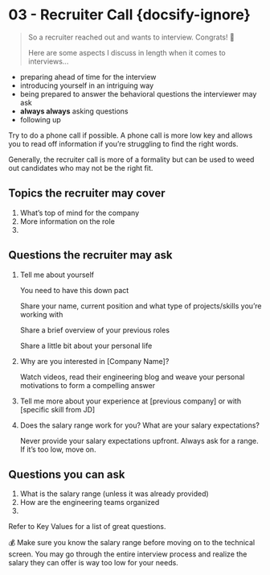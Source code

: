 # 03 - Recruiter Call {docsify-ignore}

> So a recruiter reached out and wants to interview. Congrats! 🎉
>
> Here are some aspects I discuss in length when it comes to interviews...

- preparing ahead of time for the interview
- introducing yourself in an intriguing way
- being prepared to answer the behavioral questions the interviewer may ask
- **always always** asking questions
- following up

Try to do a phone call if possible. A phone call is more low key and allows you to read off information if you’re struggling to find the right words.

Generally, the recruiter call is more of a formality but can be used to weed out candidates who may not be the right fit.

## Topics the recruiter may cover

1. What’s top of mind for the company
2. More information on the role
3.

## Questions the recruiter may ask

1. Tell me about yourself

    You need to have this down pact

    Share your name, current position and what type of projects/skills you’re working with

    Share a brief overview of your previous roles

    Share a little bit about your personal life

2. Why are you interested in [Company Name]?

    Watch videos, read their engineering blog and weave your personal motivations to form a compelling answer

3. Tell me more about your experience at [previous company] or with [specific skill from JD]
4. Does the salary range work for you? What are your salary expectations?

    Never provide your salary expectations upfront. Always ask for a range. If it’s too low, move on.

## Questions you can ask

1. What is the salary range (unless it was already provided)
2. How are the engineering teams organized
3.

Refer to Key Values for a list of great questions.

<aside>
💰 Make sure you know the salary range before moving on to the technical screen. You may go through the entire interview process and realize the salary they can offer is way too low for your needs.

</aside>
